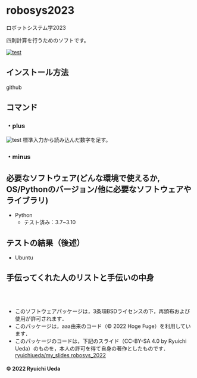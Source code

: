 # robosys2023
ロボットシステム学2023

四則計算を行うためのソフトです。

[![test](https://github.com/minamimi13/robosys2023/actions/workflows/test.yml/badge.svg)](https://github.com/minamimi13/robosys2023/actions/workflows/test.yml)

## インストール方法
github

## コマンド
### ・plus
![test](https://github.com/minamimi13/robosys2023/actions/workflows/test_plus.yml/badge.svg)
標準入力から読み込んだ数字を足す。

### ・minus


## 必要なソフトウェア(どんな環境で使えるか, OS/Pythonのバージョン/他に必要なソフトウェアやライブラリ)
* Python
  * テスト済み：3.7~3.10
## テストの結果（後述）
* Ubuntu

## 手伝ってくれた人のリストと手伝いの中身

<br><br>
* このソフトウェアパッケージは，3条項BSDライセンスの下，再頒布および使用が許可されます．
* このパッケージは，aaa由来のコード（© 2022 Hoge Fuge）を利用しています．
* このパッケージのコードは，下記のスライド（CC-BY-SA 4.0 by Ryuichi Ueda）のものを，本人の許可を得て自身の著作としたものです．[ryuichiueda/my_slides robosys_2022](https://github.com/ryuichiueda/my_slides/tree/master/robosys_2022)
#### © 2022 Ryuichi Ueda
